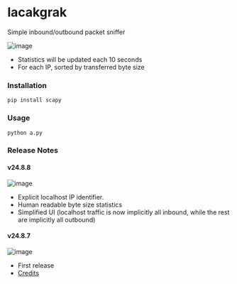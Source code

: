 # lacakgrak
Simple inbound/outbound packet sniffer

![image](https://github.com/user-attachments/assets/28df2a1b-c60c-4742-8f01-b2d83c841af5)

* Statistics will be updated each 10 seconds
* For each IP, sorted by transferred byte size 

### Installation
```
pip install scapy
```

### Usage
```
python a.py
```

### Release Notes


#### v24.8.8
![image](https://github.com/user-attachments/assets/28df2a1b-c60c-4742-8f01-b2d83c841af5)
* Explicit localhost IP identifier. 
* Human readable byte size statistics
* Simplified UI (localhost traffic is now implicitly all inbound, while the rest are implicitly all outbound)

#### v24.8.7 
![image](https://github.com/user-attachments/assets/1c8614bf-b622-48a7-a851-f18dca5e7d5c)

* First release
* [Credits](https://chatgpt.com/share/6011896c-cc29-4d53-8e83-360bc17835eb)
